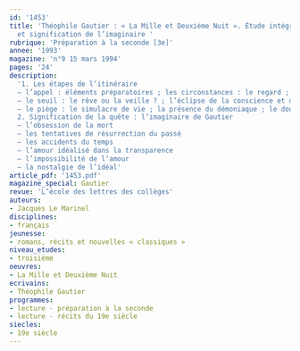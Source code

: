```yaml
---
id: '1453'
title: 'Théophile Gautier : « La Mille et Deuxième Nuit ». Étude intégrale : structure
  et signification de l’imaginaire '
rubrique: 'Préparation à la seconde [3e]'
annee: '1993'
magazine: 'n°9 15 mars 1994'
pages: '24'
description: 
  '1. Les étapes de l’itinéraire
  – l’appel : éléments préparatoires ; les circonstances : le regard ; la drogue ; le délire de l’imagination; le théâtre ; le guide
  – le seuil : le rêve ou la veille ? ; l’éclipse de la conscience et du réel ; l’hallucination ; la métamorphose ; l’expérience du double ; l’extase
  – le piège : le simulacre de vie ; la présence du démoniaque ; le double maléfique ; les épreuves ; l’hallucination fatale
  2. Signification de la quête : l’imaginaire de Gautier
  – l’obsession de la mort
  – les tentatives de résurrection du passé
  – les accidents du temps
  – l’amour idéalisé dans la transparence
  – l’impossibilité de l’amour
  – la nostalgie de l’idéal'
article_pdf: '1453.pdf'
magazine_special: Gautier
revue: 'L’école des lettres des collèges'
auteurs:
- Jacques Le Marinel
disciplines:
- français
jeunesse:
- romans, récits et nouvelles « classiques »
niveau_etudes:
- troisième
oeuvres:
- La Mille et Deuxième Nuit
ecrivains:
- Théophile Gautier
programmes:
- lecture - préparation à la seconde
- lecture - récits du 19e siècle
siecles:
- 19e siècle
---
```

